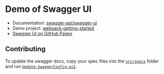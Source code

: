
# Demo of Swagger UI

- Documentation: [swagger-api/swagger-ui](https://github.com/swagger-api/swagger-ui)
- Demo project: [webpack-getting-started](https://github.com/swagger-api/swagger-ui/tree/master/docs/samples/webpack-getting-started)
- [Swagger UI on GitHub Pages](https://github.com/peter-evans/swagger-github-pages)

## Contributing

To update the swagger docs, copy your spec files into the [`src/specs`](./src/specs) folder and run [`Update-SwaggerConfig.ps1`](./scripts/Update-SwaggerConfig.ps1).

